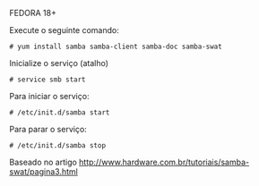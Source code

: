 FEDORA 18+


Execute o seguinte comando:

	# yum install samba samba-client samba-doc samba-swat

Inicialize o serviço (atalho)

	# service smb start

Para iniciar o serviço:

	# /etc/init.d/samba start

Para parar o serviço:

	# /etc/init.d/samba stop


Baseado no artigo http://www.hardware.com.br/tutoriais/samba-swat/pagina3.html
